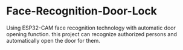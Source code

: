 # Face-Recognition-Door-Lock
 Using ESP32-CAM face recognition technology with automatic door opening function. this project can recognize authorized persons and automatically open the door for them. 
